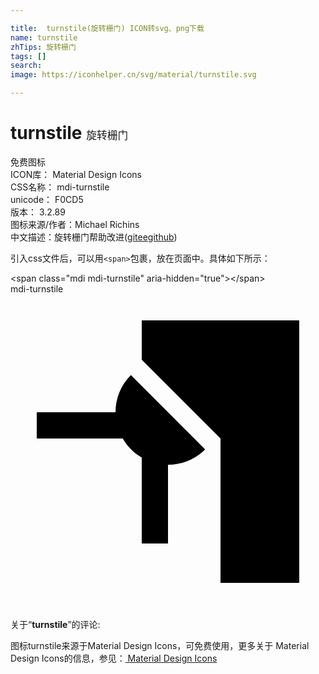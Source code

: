 ```yaml
---

title:  turnstile(旋转栅门) ICON转svg、png下载
name: turnstile
zhTips: 旋转栅门
tags: []
search: 
image: https://iconhelper.cn/svg/material/turnstile.svg

---
```


# turnstile  <small style="font-size: 60%;font-weight: 100">旋转栅门</small>


<div class="detail-page">
<p>
<span><span class="badge-success badge">免费图标</span> </span>
<br/>
<span>
ICON库：
<span class="badge-secondary badge">Material Design Icons</span> 
</span>
<br/>
<span>
CSS名称：
<span class="badge-secondary badge">mdi-turnstile</span> 
</span>
<br/>
<span>
unicode：
<span class="badge-secondary badge">F0CD5</span> 
<copy-btn content='F0CD5' btn-title=""></copy-btn>
<copy-btn :content='String.fromCodePoint(parseInt("F0CD5", 16))' btn-title="复制U"></copy-btn>
</span>
<br/>
<span>
版本：
<span class="badge-secondary badge">3.2.89</span> 
</span>
<br/>
<span>图标来源/作者：<span class="badge-light badge">Michael Richins</span></span> 
<br/>
<span class="zh-detail">中文描述：<span class="badge-primary badge">旋转栅门</span><span class="help-link"><span>帮助改进</span>(<a href="https://gitee.com/liuwave/icon-helper/edit/master/json/material/turnstile.json" target="_blank" rel="noopener noreferrer">gitee</a><a href="https://github.com/liuwave/icon-helper/edit/master/json/material/turnstile.json" target="_blank" rel="noopener noreferrer">github</a></span>)</span><br/>
</p>
</div>
<div class="alert alert-dark">
  <i class="mdi mdi-turnstile mdi-48px"></i>
  <i class="mdi mdi-turnstile mdi-36px"></i>
  <i class="mdi mdi-turnstile mdi-24px"></i>
  <i class="mdi mdi-turnstile mdi-18px"></i>
</div>
<div>
  <p>引入css文件后，可以用<code>&lt;span&gt;</code>包裹，放在页面中。具体如下所示：    
  </p>
  <div class="alert alert-primary" style="font-size: 14px">
    &lt;span class="mdi mdi-turnstile" aria-hidden="true"&gt;&lt;/span&gt;
    <copy-btn content='<span class="mdi mdi-turnstile" aria-hidden="true"></span>'></copy-btn>
  </div>
  <div class="alert alert-secondary">
    <i class="mdi mdi-turnstile"
    style="font-size: 24px"
    aria-hidden="true"></i> mdi-turnstile
    <copy-btn content="mdi-turnstile" btn-title="复制图标名称"></copy-btn>
  </div>
</div>
<div id="svg" class="svg-wrap">
<svg xmlns="http://www.w3.org/2000/svg" viewBox="0 0 24 24"><path d="M22,22H16V11L10,5V2H22V22M9.17,6.17C8.42,6.92 8,7.94 8,9H2V11H8.55C8.9,11.6 9.4,12.1 10,12.45V19H12V13C13.06,13 14.08,12.58 14.83,11.83L9.17,6.17Z" /></svg>
</div>
<detail full-name='mdi-turnstile'></detail>
<div class="icon-detail__container">
<p>关于“<b>turnstile</b>”的评论:</p>
</div>
<Vssue title="关于“turnstile”的评论" />    
<div><p>图标turnstile来源于Material Design Icons，可免费使用，更多关于 Material Design Icons的信息，参见：<a target="_blank" href="https://iconhelper.cn/material.html"> Material Design Icons</a>
</p></div>
